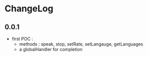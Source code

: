 # ChangeLog

## 0.0.1

- first POC :
  - methods : speak, stop, setRate, setLangauge, getLanguages
  - a globalHandler for completion